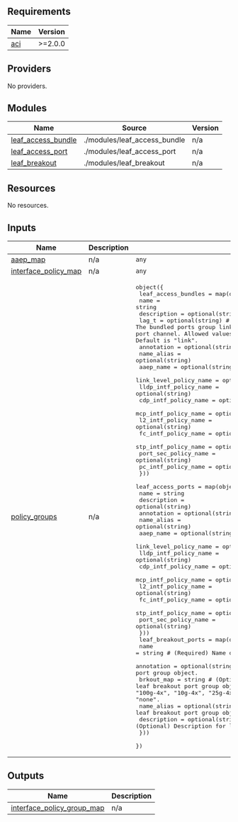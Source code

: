 <!-- BEGIN_TF_DOCS -->
## Requirements

| Name | Version |
|------|---------|
| <a name="requirement_aci"></a> [aci](#requirement\_aci) | >=2.0.0 |

## Providers

No providers.

## Modules

| Name | Source | Version |
|------|--------|---------|
| <a name="module_leaf_access_bundle"></a> [leaf\_access\_bundle](#module\_leaf\_access\_bundle) | ./modules/leaf_access_bundle | n/a |
| <a name="module_leaf_access_port"></a> [leaf\_access\_port](#module\_leaf\_access\_port) | ./modules/leaf_access_port | n/a |
| <a name="module_leaf_breakout"></a> [leaf\_breakout](#module\_leaf\_breakout) | ./modules/leaf_breakout | n/a |

## Resources

No resources.

## Inputs

| Name | Description | Type | Default | Required |
|------|-------------|------|---------|:--------:|
| <a name="input_aaep_map"></a> [aaep\_map](#input\_aaep\_map) | n/a | `any` | n/a | yes |
| <a name="input_interface_policy_map"></a> [interface\_policy\_map](#input\_interface\_policy\_map) | n/a | `any` | n/a | yes |
| <a name="input_policy_groups"></a> [policy\_groups](#input\_policy\_groups) | n/a | <pre>object({<br>    leaf_access_bundles = map(object({<br>      name                    = string<br>      description             = optional(string)<br>      lag_t                   = optional(string) # The bundled ports group link aggregation type: port channel vs virtual port channel. Allowed values are "not-aggregated", "node" and "link". Default is "link".<br>      annotation              = optional(string)<br>      name_alias              = optional(string)<br>      aaep_name               = optional(string)<br>      link_level_policy_name  = optional(string)<br>      lldp_intf_policy_name   = optional(string)<br>      cdp_intf_policy_name    = optional(string)<br>      mcp_intf_policy_name    = optional(string)<br>      l2_intf_policy_name     = optional(string)<br>      fc_intf_policy_name     = optional(string)<br>      stp_intf_policy_name    = optional(string)<br>      port_sec_policy_name    = optional(string)<br>      pc_intf_policy_name     = optional(string)<br>    }))<br>    leaf_access_ports = map(object({<br>      name                    = string<br>      description             = optional(string)<br>      annotation              = optional(string)<br>      name_alias              = optional(string)<br>      aaep_name               = optional(string)<br>      link_level_policy_name  = optional(string)<br>      lldp_intf_policy_name   = optional(string)<br>      cdp_intf_policy_name    = optional(string)<br>      mcp_intf_policy_name    = optional(string)<br>      l2_intf_policy_name     = optional(string)<br>      fc_intf_policy_name     = optional(string)<br>      stp_intf_policy_name    = optional(string)<br>      port_sec_policy_name    = optional(string)<br>    }))<br>    leaf_breakout_ports = map(object({<br>      name        = string # (Required) Name of leaf breakout port group object.<br>      annotation  = optional(string) # (Optional) Annotation for leaf breakout port group object.<br>      brkout_map  = string # (Optional) Breakout map for leaf breakout port group object. Allowed values are "100g-2x", "100g-4x", "10g-4x", "25g-4x", "50g-8x" and "none". Default value is "none".<br>      name_alias  = optional(string) # (Optional) Name alias for leaf breakout port group object.<br>      description = optional(string) # (Optional) Description for leaf breakout port group object.<br>    }))<br>  })</pre> | n/a | yes |

## Outputs

| Name | Description |
|------|-------------|
| <a name="output_interface_policy_group_map"></a> [interface\_policy\_group\_map](#output\_interface\_policy\_group\_map) | n/a |
<!-- END_TF_DOCS -->